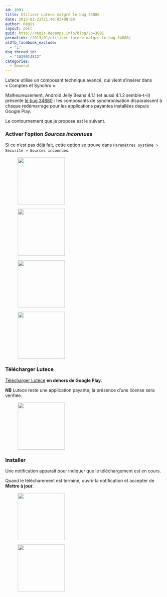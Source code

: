 ```yaml
---
id: 3091
title: Utiliser Lutece malgré le bug 34880
date: 2013-01-21T21:40:03+00:00
author: Régis
layout: post
guid: http://regis.decamps.info/blog/?p=3091
permalink: /2013/01/utiliser-lutece-malgre-le-bug-34880/
al2fb_facebook_exclude:
  - "1"
dsq_thread_id:
  - "1039014812"
categories:
  - Général
---
```

Lutece utilise un composant technique avancé, qui vient s’insérer dans « Comptes et Synchro ».
  
Malheureusement, Android Jelly Beans 4.1.1 (et aussi 4.1.2 semble-t-il) présente [le bug 34880](https://code.google.com/p/android/issues/detail?id=34880 "Android issue 34880") : les composants de synchronisation disparaissent à chaque redémarrage pour les applications payantes installées depuis Google Play.
  
<!--more-->


  
Le contournement que je propose est le suivant.

### Activer l’option _Sources inconnues_

Si ce n’est pas déjà fait, cette option se trouve dans `Paramètres système > Sécurité > Sources inconnues`.
  


<div id='gallery-16' class='gallery galleryid-3091 gallery-columns-1 gallery-size-thumbnail'>
  <figure class='gallery-item'> 
  
  <div class='gallery-icon portrait'>
    <a href='http://regis.decamps.info/blog/2013/01/utiliser-lutece-malgre-le-bug-34880/device-2013-01-21-213457/'><img width="150" height="150" src="http://regis.decamps.info/blog/wp-content/uploads/2013/01/device-2013-01-21-213457-150x150.png" class="attachment-thumbnail size-thumbnail" alt="" /></a>
  </div></figure><figure class='gallery-item'> 
  
  <div class='gallery-icon portrait'>
    <a href='http://regis.decamps.info/blog/2013/01/utiliser-lutece-malgre-le-bug-34880/device-2013-01-21-213533/'><img width="150" height="150" src="http://regis.decamps.info/blog/wp-content/uploads/2013/01/device-2013-01-21-213533-150x150.png" class="attachment-thumbnail size-thumbnail" alt="" /></a>
  </div></figure><figure class='gallery-item'> 
  
  <div class='gallery-icon portrait'>
    <a href='http://regis.decamps.info/blog/2013/01/utiliser-lutece-malgre-le-bug-34880/device-2013-01-21-213608/'><img width="150" height="150" src="http://regis.decamps.info/blog/wp-content/uploads/2013/01/device-2013-01-21-213608-150x150.png" class="attachment-thumbnail size-thumbnail" alt="" /></a>
  </div></figure><figure class='gallery-item'> 
  
  <div class='gallery-icon portrait'>
    <a href='http://regis.decamps.info/blog/2013/01/utiliser-lutece-malgre-le-bug-34880/device-2013-01-21-213623/'><img width="150" height="150" src="http://regis.decamps.info/blog/wp-content/uploads/2013/01/device-2013-01-21-213623-150x150.png" class="attachment-thumbnail size-thumbnail" alt="" /></a>
  </div></figure>
</div>

### Télécharger Lutece

[Télécharger Lutece](https://www.dropbox.com/s/7m5r8atq70158bh/Lutece.apk "Télécharger Lutece depuis Dropbox") **en dehors de Google Play**.
  
**NB** Lutece reste une application payante; la présence d’une license sera vérifiée.
  


<div id='gallery-17' class='gallery galleryid-3091 gallery-columns-3 gallery-size-thumbnail'>
  <figure class='gallery-item'> 
  
  <div class='gallery-icon portrait'>
    <a href='http://regis.decamps.info/blog/2013/01/utiliser-lutece-malgre-le-bug-34880/device-2013-01-21-220050/'><img width="150" height="150" src="http://regis.decamps.info/blog/wp-content/uploads/2013/01/device-2013-01-21-220050-150x150.png" class="attachment-thumbnail size-thumbnail" alt="" /></a>
  </div></figure>
</div>

### Installer

Une notification apparaît pour indiquer que le téléchargement est en cours.
  
Quand le télécharement est terminé, ouvrir la notification et accepter de **Mettre à jour**.
  


<div id='gallery-18' class='gallery galleryid-3091 gallery-columns-1 gallery-size-thumbnail'>
  <figure class='gallery-item'> 
  
  <div class='gallery-icon portrait'>
    <a href='http://regis.decamps.info/blog/2013/01/utiliser-lutece-malgre-le-bug-34880/device-2013-01-21-220628/'><img width="150" height="150" src="http://regis.decamps.info/blog/wp-content/uploads/2013/01/device-2013-01-21-220628-150x150.png" class="attachment-thumbnail size-thumbnail" alt="" /></a>
  </div></figure><figure class='gallery-item'> 
  
  <div class='gallery-icon portrait'>
    <a href='http://regis.decamps.info/blog/2013/01/utiliser-lutece-malgre-le-bug-34880/device-2013-01-21-220712/'><img width="150" height="150" src="http://regis.decamps.info/blog/wp-content/uploads/2013/01/device-2013-01-21-220712-150x150.png" class="attachment-thumbnail size-thumbnail" alt="" /></a>
  </div></figure>
</div>
